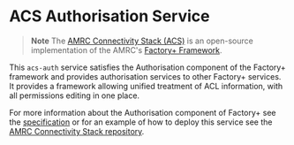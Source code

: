 # ACS Authorisation Service

> **Note**
> The [AMRC Connectivity Stack (ACS)](https://github.com/AMRC-FactoryPlus/amrc-connectivity-stack) is an open-source implementation of the AMRC's [Factory+ Framework](https://factoryplus.app.amrc.co.uk).

This `acs-auth` service satisfies the Authorisation component of the Factory+ framework and provides authorisation services to other Factory+ services. It provides a framework allowing unified treatment of ACL information, with all permissions editing in one place.

For more information about the Authorisation component of Factory+ see the [specification](https://factoryplus.app.amrc.co.uk) or for an example of how to deploy this service see the [AMRC Connectivity Stack repository](https://github.com/AMRC-FactoryPlus/amrc-connectivity-stack).
